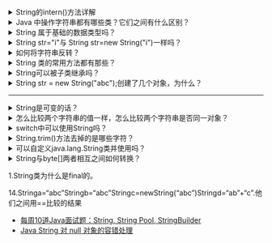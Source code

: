 <details>
<summary> String的intern()方法详解</summary>
 
 先说说常量池里的字符串怎么来。

JDK1.6及以前，调用String.intern()，如果常量池中没有，则拷贝一份对象，放到常量池中。

JDK1.7及以后，调用String.intern()，如果常量池中没有，则拷贝一份引用，放到常量池中。

这会导致intern()方法返回的字符串的含义有微小的区别，考虑常量池中现在没有字符串"test"，现在有一个字符串s，内容为"test"，JDK1.6以前，s.intern() 返回的地址是拷贝后的对象的地址，JDK1.7以后，返回的是s的地址，因此用 s == s.intern()这句判断JDK1.6为false，JDK1.7为true。

 
 [String的intern()方法详解](https://blog.csdn.net/wjzhang5514/article/details/70209403)
 
</details>

<details>
<summary> Java 中操作字符串都有哪些类？它们之间有什么区别？</summary>
 
操作字符串的类有：String、StringBuffer、StringBuilder。

String 和 StringBuffer、StringBuilder 的区别在于 String 声明的是不可变的对象，每次操作都会生成新的 String 对象，然后将指针指向新的 String 对象，而 StringBuffer、StringBuilder 可以在原有对象的基础上进行操作，所以在经常改变字符串内容的情况下最好不要使用 String。

StringBuffer 和 StringBuilder 最大的区别在于，StringBuffer 是线程安全的，而 StringBuilder 是非线程安全的，但 StringBuilder 的性能却高于 StringBuffer，所以在单线程环境下推荐使用 StringBuilder，多线程环境下推荐使用 StringBuffer。

</details>

<details>
<summary> String 属于基础的数据类型吗？</summary>

String 不属于基础类型，基础类型有 8 种：byte、boolean、char、short、int、float、long、double，而 String 属于对象。

</details>

<details>
<summary> String str="i"与 String str=new String("i")一样吗？</summary>
 
 不一样，因为内存的分配方式不一样。String str="i"的方式，Java 虚拟机会将其分配到常量池中；而 String str=new String("i") 则会被分到堆内存中。
 
</details> 

<details>
<summary>如何将字符串反转？</summary>

使用 StringBuilder 或者 stringBuffer 的 reverse() 方法。

示例代码：

```java

// StringBuffer reverse
StringBuffer stringBuffer = new StringBuffer();
stringBuffer. append("abcdefg");
System. out. println(stringBuffer. reverse()); // gfedcba
// StringBuilder reverse
StringBuilder stringBuilder = new StringBuilder();
stringBuilder. append("abcdefg");
System. out. println(stringBuilder. reverse()); // gfedcba

```

</details>
 
<details>
<summary> String 类的常用方法都有那些？</summary>
 
IndexOf()：返回指定字符的索引。
charAt()：返回指定索引处的字符。
replace()：字符串替换。
trim()：去除字符串两端空白。
split()：分割字符串，返回一个分割后的字符串数组。
getBytes()：返回字符串的 byte 类型数组。
length()：返回字符串长度。
toLowerCase()：将字符串转成小写字母。
toUpperCase()：将字符串转成大写字符。
substring()：截取字符串。
equals()：字符串比较。
 
</details> 

<details>
<summary>String可以被子类继承吗？</summary>

不能。因为 String 类的定义为 final class，被 final 修饰的类不能被继承

String 对象不可变的（immutable）。分析为什么要这么设计，可能有以下3个原因：

String pool：这是方法（method）区域里一个特殊的存储区域，创建一个 String 时，如果已经在 String pool 中存在，那么会返回已存在的 String 引用。
允许 String 缓存 hashcode：String 定义中，有 hash 成员变量 private int hash; // 默认为0，对 hashcode 进行缓存。
安全性：确保不会被恶意篡改。
</details>

<details>
<summary>String str = new String("abc");创建了几个对象，为什么？</summary>
String s=new String("sdd")

这个产生了2个对象，一个是new关键字创建的new Sring（）；另一个是“sdd”对象，abc在一个字符串池中s这个对象指向这个串池 

这个题的考点知识很多：

引用变量与对象的区别；
字符串文字"abc"是一个String对象； 
文字池(pool of literal strings)和堆(heap)中的字符串对象。
一、引用变量与对象：除了一些早期的Java书籍和现在的垃圾书籍，人们都可以从中比较清楚地学习到两者的区别。
A aa;
这个语句声明一个类A的引用变量aa[我们常常称之为句柄]，而对象一般通过new创建。所以题目中s仅仅是一个引用变量，它不是对象。

二、Java中所有的字符串文字[字符串常量]都是一个String的对象。有人[特别是C程序员]在一些场合喜欢把字符串"当作/看成"字符数组，这也没有办法，因为字符串与字符数组存在一些内在的联系。事实上，它与字符数组是两种完全不同的对象。

System.out.println("Hello".length());
char[] cc={'H','i'};
System.out.println(cc.length);

三、字符串对象的创建:
由于字符串对象的大量使用(它是一个对象，一般而言对象总是在heap分配内存)，Java中为了节省内存空间和运行时间(如比较字符串时，==比equals()快)，在编译阶段就把所有的字符串文字放到一个文字池(pool of literal strings)中，而运行时文字池成为常量池的一部分。文字池的好处，就是该池中所有相同的字符串常量被合并，只占用一个空间。
我们知道，对两个引用变量，使用==判断它们的值(引用)是否相等，即指向同一个对象：
String s1 = "abc" ;
String s2 = "abc" ;
if( s1 == s2 ) System.out.println("s1,s2 refer to the same object");
else System.out.println("trouble");

这里的输出显示，两个字符串文字保存为一个对象。就是说，上面的代码只在pool中创建了一个String对象。

现在看String s = new String("abc");语句，这里"abc"本身就是pool中的一个对象，而在运行时执行new String()时，
将pool中的对象复制一份放到heap中，并且把heap中的这个对象的引用交给s持有。ok，这条语句就创建了2个String对象。
String s1 = new String("abc") ;
String s2 = new String("abc") ;
if( s1 == s2 ){ //不会执行的语句}

这时用==判断就可知，虽然两个对象的"内容"相同(equals()判断)，但两个引用变量所持有的引用不同

补充一个面试题：String str = "aaa" + new String("bbb")创建了几个String对象？

 "aa"一个对象   new Sring()一个对象  "bbb"一个对象 "aa" + new String("bbb");一个对象

注意下面的区别：

如果

String str = "aa";
   String s = "aa";
那么if(str == s) 为true 即引用同一个对象
继续
   String str = new String();
String s = new String();
   那么if(str == s) 为false 既不同对象
再来 
   String str = "aa" + new String();
   String s = "aa" + new String();
那么if(sre == s) 为false 既不同对象



举例一

package com.jit.java.test;

public class TestStringObject {
 public static void main(String[] args) {
  String str = new String("sdd");

 }

}

查看下面的结果 运行时javap -c可以查看

E:\XiaoCheng\2012workspace\Test2Array\src\com\jit\java\test>javac TestStringObje
ct.java

E:\XiaoCheng\2012workspace\Test2Array\src\com\jit\java\test>javap -c TestStringO
bject
Compiled from "TestStringObject.java"
public class com.jit.java.test.TestStringObject extends java.lang.Object{
public com.jit.java.test.TestStringObject();
  Code:
   0:   aload_0
   1:   invokespecial   #1; //Method java/lang/Object."<init>":()V
   4:   return

public static void main(java.lang.String[]);
  Code:
   0:   new     #2; //class java/lang/String
   3:   dup
   4:   ldc     #3; //String sdd
   6:   invokespecial   #4; //Method java/lang/String."<init>":(Ljava/lang/Strin
g;)V
   9:   astore_1
   10:  return

}

举例二

package com.jit.java.test;

public class TestStringObject {
 public static void main(String[] args) {
  String str = new String("sdd");
  String st = new String("sdd"); //如果不看前面的，光看这一行本身也是创建了2个对象，但sdd在字符串池里已经有了，所以结合前面的就创建了1个对象new Sring（）;

解释下字符串池：他是一个由字符组成的一个数组就相当于char str1 =new char[]{a,b,c};
如果不是遇到新的字符串，则直接指向原来的串池，如果遇到新的字符串则创建一个新的串池

}

}


E:\XiaoCheng\2012workspace\Test2Array\src\com\jit\java\test>javap -c TestStringO
bject
Compiled from "TestStringObject.java"
public class com.jit.java.test.TestStringObject extends java.lang.Object{
public com.jit.java.test.TestStringObject();
  Code:
   0:   aload_0
   1:   invokespecial   #1; //Method java/lang/Object."<init>":()V
   4:   return

public static void main(java.lang.String[]);
  Code:
   0:   new     #2; //class java/lang/String
   3:   dup
   4:   ldc     #3; //Stringsdd
   6:   invokespecial   #4; //Method java/lang/String."<init>":(Ljava/lang/Strin
g;)V
   9:   astore_1
   10:  new     #2; //class java/lang/String
   13:  dup
   14:  ldc     #3; //Stringsdd
   16:  invokespecial   #4; //Method java/lang/String."<init>":(Ljava/lang/Strin
g;)V
   19:  astore_2
   20:  return

}

举例三

package com.jit.java.test;

public class TestStringObject {
 public static void main(String[] args) {
  String str = new String("sdd");
  String st = new String("sdd");
         String st1 = "sdd";

此处没有创建新的对象，故运行到此还是3个对象，首先没new，另外它会去看字符串池中有没有相同的字符，如果有则st1直接指向sdd,如果不是abc,而是xyz的话则又创建了一个对象 
         String st2= "xyz";
 }

}
E:\XiaoCheng\2012workspace\Test2Array\src\com\jit\java\test>javap -c TestStringO
bject
Compiled from "TestStringObject.java"
public class com.jit.java.test.TestStringObject extends java.lang.Object{
public com.jit.java.test.TestStringObject();
  Code:
   0:   aload_0
   1:   invokespecial   #1; //Method java/lang/Object."<init>":()V
   4:   return

public static void main(java.lang.String[]);
  Code:
   0:   new     #2; //class java/lang/String
   3:   dup
   4:   ldc    #3; //Stringsdd
   6:   invokespecial   #4; //Method java/lang/String."<init>":(Ljava/lang/Strin
g;)V
   9:   astore_1
   10:  new     #2; //class java/lang/String
   13:  dup
   14:  ldc   #3; //Stringsdd
   16:  invokespecial   #4; //Method java/lang/String."<init>":(Ljava/lang/Strin
g;)V
   19:  astore_2
   20:  ldc   #3; //Stringsdd
   22:  astore_3
   23:  ldc     #5; //Stringxyz
   25:  astore  4
   27:  return

}
--------------------- 
作者：边缘元素 
来源：CSDN 
原文：https://blog.csdn.net/john2522/article/details/7437120 
版权声明：本文为博主原创文章，转载请附上博文链接！
</details>


---


<details>
<summary>String是可变的话？</summary>

</details>

<details>
<summary>怎么比较两个字符串的值一样，怎么比较两个字符串是否同一对象？</summary>

</details>

<details>
<summary>switch中可以使用String吗？</summary>

</details>



<details>
<summary>String.trim()方法去掉的是哪些字符？</summary>

</details>


<details>
<summary>可以自定义java.lang.String类并使用吗？</summary>

</details>

<details>
<summary>String与byte[]两者相互之间如何转换？</summary>

</details>

1.String类为什么是final的。


14.Stringa=“abc”Stringb=“abc”Stringc=newString(“abc”)Stringd=“ab”+“c”.他们之间用==比较的结果

* [每周10道Java面试题：String, String Pool, StringBuilder](http://www.importnew.com/31022.html)
* [Java String 对 null 对象的容错处理](http://www.importnew.com/27601.html)


